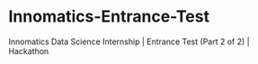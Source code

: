 # Innomatics-Entrance-Test
Innomatics Data Science Internship |  Entrance Test (Part 2 of 2) | Hackathon
